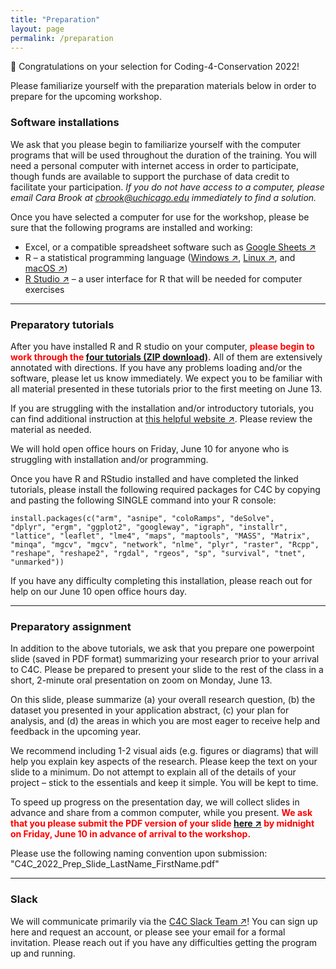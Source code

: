 ```yaml
---
title: "Preparation"
layout: page
permalink: /preparation
---
```

<div class="bs-callout bs-callout-warning">
 <p>🥳 Congratulations on your selection for Coding-4-Conservation 2022!</p>
 <p>Please familiarize yourself with the preparation materials below in order to prepare for the upcoming workshop.</p>
</div>

### **Software installations**

We ask that you please begin to familiarize yourself with the computer programs that will be used throughout the duration of the training. You will need a personal computer with internet access in order to participate, though funds are available to support the purchase of data credit to facilitate your participation. *If you do not have access to a computer, please email Cara Brook at [cbrook@uchicago.edu](cbrook@uchicago.edu) immediately to find a solution.*

Once you have selected a computer for use for the workshop, please be sure that the following programs are installed and working:

* Excel, or a compatible spreadsheet software such as [Google Sheets ↗](https://sheets.google.com)
* R – a statistical programming language ([Windows ↗](https://cran.r-project.org/bin/windows/base/), [Linux ↗](https://cran.r-project.org/bin/linux/), and [macOS ↗](https://cran.r-project.org/bin/macosx/))
* [R Studio ↗](https://www.rstudio.com/products/rstudio/download/) – a user interface for R that will be needed for computer exercises

---

### **Preparatory tutorials**

After you have installed R and R studio on your computer, **<span style="color:red">please begin to work through the [four tutorials (ZIP download)](tutorials/R_tutorials.zip).</span>** All of them are extensively annotated with directions. If you have any problems loading and/or the software, please let us know immediately. We expect you to be familiar with all material presented in these tutorials prior to the first meeting on June 13. 

If you are struggling with the installation and/or introductory tutorials, you can find additional instruction at [this helpful website ↗](https://www.w3schools.com/r/r_intro.asp). Please review the material as needed. 

We will hold open office hours on Friday, June 10 for anyone who is struggling with installation and/or programming.


Once you have R and RStudio installed and have completed the linked tutorials, please install the following required packages for C4C by copying and pasting the following SINGLE command into your R console:

<code>install.packages(c("arm", "asnipe", "coloRamps", "deSolve", "dplyr", "ergm", "ggplot2", "googleway", "igraph", "installr", "lattice", "leaflet", "lme4", "maps", "maptools", "MASS", "Matrix", "minqa", "mgcv",  "mgcv", "network", "nlme", "plyr", "raster", "Rcpp", "reshape", "reshape2", "rgdal", "rgeos", "sp", "survival", "tnet", "unmarked"))</code>

If you have any difficulty completing this installation, please reach out for help on our June 10 open office hours day.

---

### **Preparatory assignment**

In addition to the above tutorials, we ask that you prepare one powerpoint slide (saved in PDF format) summarizing your research prior to your arrival to C4C. Please be prepared to present your slide to the rest of the class in a short, 2-minute oral presentation on zoom on Monday, June 13.

On this slide, please summarize (a) your overall research question, (b) the dataset you presented in your application abstract, (c) your plan for analysis, and (d) the areas in which you are most eager to receive help and feedback in the upcoming year. 

We recommend including 1-2 visual aids (e.g. figures or diagrams) that will help you explain key aspects of the research. Please keep the text on your slide to a minimum. Do not attempt to explain all of the details of your project – stick to the essentials and keep it simple. You will be kept to time.

To speed up progress on the presentation day, we will collect slides in advance and share from a common computer, while you present. 
**<span style="color:red"> We ask that you please submit the PDF version of your slide [here ↗](https://airtable.com/shrB0M73fZ2HfqBdu) by midnight on Friday, June 10 in advance of arrival to the workshop.</span>**

 Please use the following naming convention upon submission: "C4C_2022_Prep_Slide_LastName_FirstName.pdf"

---

### **Slack**

We will communicate primarily via the [C4C Slack Team ↗](https://coding4conservation.slack.com/)! You can sign up here and request an account, or please see your email for a formal invitation. Please reach out if you have any difficulties getting the program up and running.
